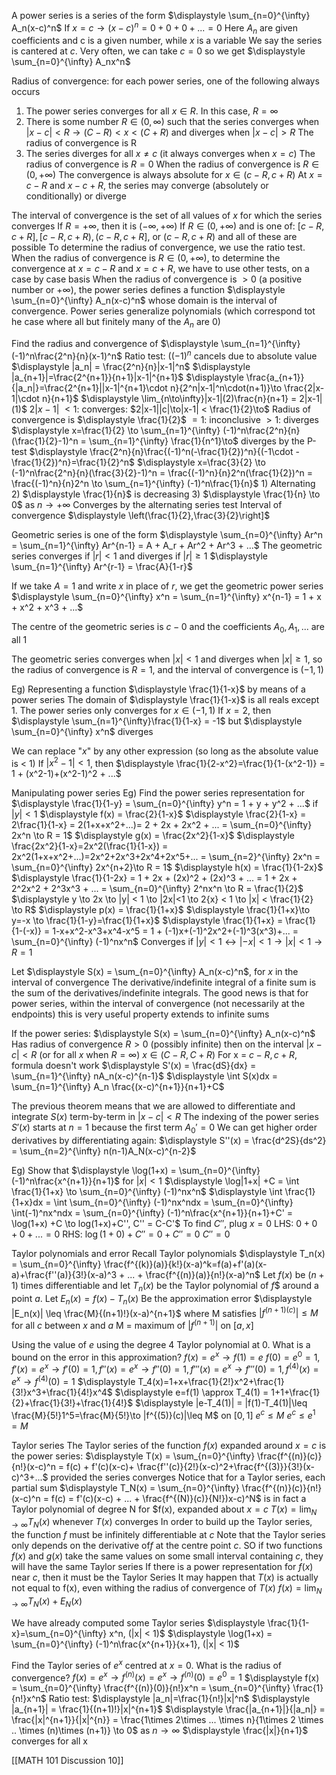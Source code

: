 A power series is a series of the form
	$\displaystyle \sum_{n=0}^{\infty} A_n(x-c)^n$
		If $x=c\to(x-c)^n = 0 + 0 + 0 + ... = 0$
	Here $A_n$ are given coefficients and c is a given number, while $x$ is a variable
	We say the series is cantered at $c$. Very often, we can take $c=0$ so we get $\displaystyle \sum_{n=0}^{\infty} A_nx^n$
	
Radius of convergence: for each power series, one of the following always occurs
1) The power series converges for all $x\in R$. In this case, $R = \infty$
2) There is some number $R\in (0, \infty)$ such that the series converges when $|x-c| < R \to (C-R) < x < (C+R)$ and diverges when $|x-c| > R$ The radius of convergence is R
3) The series diverges for all $x\neq c$ (it always converges when $x=c$) The radius of convergence is $R = 0$
When the radius of convergence is $R\in(0, +\infty)$
	The convergence is always absolute for $x\in (c-R, c+R)$
	At $x=c-R$ and $x-c+R$, the series may converge (absolutely or conditionally) or diverge

The interval of convergence is the set of all values of $x$ for which the series converges
	If $R = +\infty$, then it is $(-\infty, +\infty)$
	If $R\in (0, +\infty)$ and is one of: $[c-R,c+R], [c-R,c+R),(c-R,c+R],$ or $(c-R,c+R)$ and all of these are possible
To determine the radius of convergence, we use the ratio test. When the radius of convergence is $R\in (0,+\infty)$, to determine the convergence at $x=c-R$ and $x=c+R$, we have to use other tests, on a case by case basis
When the radius of convergence is $> 0$ (a positive number or $+\infty$), the power series defines a function
	$\displaystyle \sum_{n=0}^{\infty} A_n(x-c)^n$
	whose domain is the interval of convergence. Power series generalize polynomials (which correspond tot he case where all but finitely many of the $A_n$ are 0)

Find the radius and convergence of $\displaystyle \sum_{n=1}^{\infty} (-1)^n\frac{2^n}{n}(x-1)^n$
Ratio test: ($(-1)^n$ cancels due to absolute value
	$\displaystyle |a_n| = \frac{2^n}{n}|x-1|^n$
	$\displaystyle |a_{n+1}|=\frac{2^{n+1}}{n+1}|x-1|^{n+1}$
		$\displaystyle \frac{a_{n+1}}{|a_n|}=\frac{2^{n+1}||x-1|^{n+1}\cdot n}{2^n|x-1|^n\cdot(n+1)}\to \frac{2|x-1|\cdot n}{n+1}$
		$\displaystyle \lim_{n\to\infty}|x-1|(2)\frac{n}{n+1} = 2|x-1|(1)$
	$2|x-1|$
		$<1$: converges: $2|x-1||c|\to|x-1| < \frac{1}{2}\to$ Radius of convergence is $\displaystyle \frac{1}{2}$
		$=1$: inconclusive
		$>1$: diverges
$\displaystyle x=\frac{1}{2} \to \sum_{n=1}^{\infty} (-1)^n\frac{2^n}{n}(\frac{1}{2}-1)^n = \sum_{n=1}^{\infty} \frac{1}{n^1}\to$ diverges by the P-test
	$\displaystyle \frac{2^n}{n}\frac{(-1)^n(-\frac{1}{2})^n}{(-1\cdot -\frac{1}{2})^n}=\frac{1}{2}^n$
$\displaystyle x=\frac{3}{2} \to (-1)^n\frac{2^n}{n}(\frac{3}{2}-1)^n = \frac{(-1)^n}{n}2^n(\frac{1}{2})^n = \frac{(-1)^n}{n}2^n \to \sum_{n=1}^{\infty} (-1)^n\frac{1}{n}$
	1) Alternating
	2) $\displaystyle \frac{1}{n}$ is decreasing
	3) $\displaystyle \frac{1}{n} \to 0$ as $n\to +\infty$
		Converges by the alternating series test
Interval of convergence $\displaystyle \left(\frac{1}{2},\frac{3}{2}\right]$

Geometric series is one of the form
$\displaystyle \sum_{n=0}^{\infty} Ar^n = \sum_{n=1}^{\infty} Ar^{n-1} = A + A_r + Ar^2 + Ar^3 + ...$
The geometric series converges if $|r| < 1$ and diverges if $|r| \geq 1$ 
	$\displaystyle \sum_{n=1}^{\infty} Ar^{r-1} = \frac{A}{1-r}$

If we take $A=1$ and write $x$ in place of $r$, we get the geometric power series
	$\displaystyle \sum_{n=0}^{\infty} x^n = \sum_{n=1}^{\infty} x^{n-1} = 1 + x + x^2 + x^3 + ...$

The centre of the geometric series is $c-0$ and the coefficients $A_0, A_1, ...$ are all 1

The geometric series converges when $|x| < 1$ and diverges when $|x| \geq 1$, so the radius of convergence is $R=1$, and the interval of convergence is $(-1,1)$

Eg) Representing a function $\displaystyle \frac{1}{1-x}$ by means of a power series
The domain of $\displaystyle \frac{1}{1-x}$ is all reals except $1$. The power series only converges for $x\in (-1,1)$ If $x=2$, then $\displaystyle \sum_{n=1}^{\infty}\frac{1}{1-x} = -1$ but $\displaystyle \sum_{n=0}^{\infty} x^n$ diverges

We can replace "$x$" by any other expression (so long as the absolute value is < 1)
	If $|x^2 - 1| < 1$, then
	$\displaystyle \frac{1}{2-x^2}=\frac{1}{1-(x^2-1)} = 1 + (x^2-1)+(x^2-1)^2 + ...$


Manipulating power series
Eg) Find the power series representation for 
	$\displaystyle \frac{1}{1-y} = \sum_{n=0}^{\infty} y^n = 1 + y + y^2 + ...$ if $|y| < 1$
$\displaystyle f(x) = \frac{2}{1-x}$
	$\displaystyle \frac{2}{1-x} = 2\frac{1}{1-x} = 2(1+x+x^2+...)= 2 + 2x + 2x^2 + ... = \sum_{n=0}^{\infty} 2x^n \to R = 1$
$\displaystyle g(x) = \frac{2x^2}{1-x}$
	$\displaystyle \frac{2x^2}{1-x}=2x^2(\frac{1}{1-x}) = 2x^2(1+x+x^2+...)=2x^2+2x^3+2x^4+2x^5+... = \sum_{n=2}^{\infty} 2x^n = \sum_{n=0}^{\infty} 2x^{n+2}\to R = 1$
$\displaystyle h(x) = \frac{1}{1-2x}$
	$\displaystyle \frac{1}{1-2x} = 1 + 2x + (2x)^2 + (2x)^3 + ... = 1 + 2x + 2^2x^2 + 2^3x^3 + ... = \sum_{n=0}^{\infty} 2^nx^n \to R = \frac{1}{2}$
	$\displaystyle y \to 2x \to |y| < 1 \to |2x|<1 \to 2{x} < 1 \to |x| < \frac{1}{2} \to R$
$\displaystyle p(x) = \frac{1}{1+x}$
	$\displaystyle \frac{1}{1+x}\to y=-x \to \frac{1}{1-y}=\frac{1}{1+x}$
	$\displaystyle \frac{1}{1+x} = \frac{1}{1-(-x)} = 1-x+x^2-x^3+x^4-x^5 = 1 + (-1)x+(-1)^2x^2+(-1)^3(x^3)+... = \sum_{n=0}^{\infty} (-1)^nx^n$
	Converges if $|y| < 1 \leftrightarrow |-x| < 1 \to |x| < 1 \to R = 1$

  Let $\displaystyle S(x) = \sum_{n=0}^{\infty} A_n(x-c)^n$, for $x$ in the interval of convergence
The derivative/indefinite integral of a finite sum is the sum of the derivatives/indefinite integrals. The good news is that for power series, within the interval of convergence (not necessarily at the endpoints) this is very useful property extends to infinite sums

If the power series:
	$\displaystyle S(x) = \sum_{n=0}^{\infty} A_n(x-c)^n$
Has radius of convergence $R > 0$ (possibly infinite) then on the interval $|x-c| < R$ (or for all $x$ when $R = \infty$)
	$\displaystyle x \in (C-R, C+R)$
		For x = $c-R, c+R$, formula doesn't work
	$\displaystyle S'(x) = \frac{dS}{dx} = \sum_{n=1}^{\infty} nA_n(x-c)^{n-1}$
	$\displaystyle \int S(x)dx = \sum_{n=1}^{\infty} A_n \frac{(x-c)^{n+1}}{n+1}+C$

The previous theorem means that we are allowed to differentiate and integrate $S(x)$ term-by-term in $|x-c| < R$ 
The indexing of the power series $S'(x)$ starts at $n=1$ because the first term $A_0' = 0$
We can get higher order derivatives by differentiating again:
	$\displaystyle S''(x) = \frac{d^2S}{ds^2} = \sum_{n=2}^{\infty} n(n-1)A_N(x-c)^{n-2}$

Eg) Show that $\displaystyle \log(1+x) = \sum_{n=0}^{\infty} (-1)^n\frac{x^{n+1}}{n+1}$ for $|x| < 1$
	$\displaystyle \log|1+x| +C = \int \frac{1}{1+x} \to \sum_{n=0}^{\infty} (-1)^nx^n$
	$\displaystyle \int \frac{1}{1+x}dx = \int \sum_{n=0}^{\infty} (-1)^nx^ndx = \sum_{n=0}^{\infty} \int(-1)^nx^ndx = \sum_{n=0}^{\infty} (-1)^n\frac{x^{n+1}}{n+1}+C' = \log(1+x) +C \to log(1+x)+C'', C'' = C-C'$
	To find $C''$, plug $x=0$
		LHS: $0+0+0+...=0$
		RHS: $\log(1+0)+C'' = 0+C'' = 0$
			$C'' = 0$

Taylor polynomials and error
Recall Taylor polynomials
	$\displaystyle T_n(x) = \sum_{n=0}^{\infty} \frac{f^{(k)}(a)}{k!}(x-a)^k=f(a)+f'(a)(x-a)+\frac{f''(a)}{3!}(x-a)^3 + ... + \frac{f^{(n)}(a)}{n!}(x-a)^n$
Let $f(x)$ be $(n+1)$ times differentiable and let $T_n(x)$ be the Taylor polynomial of $f$$ around a point $a$. Let
	$\displaystyle E_n(x) = f(x) - T_n(x)$
Be the approximation error
	$\displaystyle |E_n(x)| \leq \frac{M}{(n+1)!}(x-a)^{n+1}$
	where M satisfies $|f^{(n+1)(c)}|\leq M$ for all $c$ between $x$ and $a$
		M = maximum of $|f^{(n+1)}|$ on $[a,x]$

Using the value of $e$ using the degree 4 Taylor polynomial at 0. What is a bound on the error in this approximation?
	$f(x) = e^x \to f(1) = e$
	$f(0) = e^0 = 1, f'(x) = e^x \to f'(0)=1, f''(x)=e^x\to f''(0)=1, f'''(x) = e^x \to f'''(0) = 1, f^{(4)}(x)=e^x\to f^{(4)}(0)=1$
	$\displaystyle T_4(x)=1+x+\frac{1}{2!}x^2+\frac{1}{3!}x^3+\frac{1}{4!}x^4$
	$\displaystyle e=f(1) \approx T_4(1) = 1+1+\frac{1}{2}+\frac{1}{3!}+\frac{1}{4!}$
	$\displaystyle |e-T_4(1)| = |f(1)-T_4(1)|\leq \frac{M}{5!}1^5=\frac{M}{5!}\to |f^{(5)}(c)|\leq M$ on $[0,1]$
		$e^c \leq M$
		$e^c \leq e^1 = M$

Taylor series
The Taylor series of the function $f(x)$ expanded around $x=c$ is the power series:
	$\displaystyle T(x) = \sum_{n=0}^{\infty} \frac{f^{(n)}(c)}{n!}(x-c)^n = f(c) + f'(c)(x-c)+ \frac{f''(c)}{2!}(x-c)^2+\frac{f^{(3)}}{3!}(x-c)^3+...$
	provided the series converges
	Notice that for a Taylor series, each partial sum
	$\displaystyle T_N(x) = \sum_{n=0}^{\infty} \frac{f^{(n)}(c)}{n!}(x-c)^n = f(c) = f'(c)(x-c) + ... + \frac{f^{(N)}(c)}{N!})x-c)^N$
	is in fact a Taylor polynomial of degree N for $f(x), expanded about $x=c$
		$\displaystyle T(x) = \lim_{N\to\infty}T_N(x)$ whenever $T(x)$ converges
	In order to build up the Taylor series, the function $f$ must be infinitely differentiable at $c$
	Note that the Taylor series only depends on the derivative of$f$ at the centre point $c$. SO if two functions $f(x)$ and $g(x)$ take the same values on some small interval containing $c$, they will have the same Taylor series
		If there is a power representation for $f(x)$ near $c$, then it must be the Taylor Series
	It may happen that $T(x)$ is actually not equal to f(x), even withing the radius of convergence of $T(x)$
	$\displaystyle f(x)=\lim_{N\to\infty}T_N(x)+E_N(x)$

We have already computed some Taylor series
	$\displaystyle \frac{1}{1-x}=\sum_{n=0}^{\infty} x^n, (|x| < 1)$
	$\displaystyle \log(1+x) = \sum_{n=0}^{\infty} (-1)^n\frac{x^{n+1}}{x+1}, (|x| < 1)$

Find the Taylor series of $e^x$ centred at $x=0$. What is the radius of convergence?
	$\displaystyle f(x) = e^x \to f^{(n)}(x) = e^x \to f^{(n)}(0) = e^0 = 1$
	$\displaystyle f(x) = \sum_{n=0}^{\infty} \frac{f^{(n)}(0)}{n!}x^n = \sum_{n=0}^{\infty} \frac{1}{n!}x^n$
	Ratio test:
		$\displaystyle |a_n|=\frac{1}{n!}|x|^n$
		$\displaystyle |a_{n+1}| = \frac{1}{(n+1)!}|x|^{n+1}$
		$\displaystyle \frac{|a_{n+1}|}{|a_n|} = \frac{|x|^{n+1}}{|x|^{n}} = \frac{1\times 2\times ... \times n}{1\times 2 \times .. \times (n)\times (n+1)} \to 0$ as $n\to \infty$
			$\displaystyle \frac{|x|}{n+1}$ converges for all x

[[MATH 101 Discussion 10]]